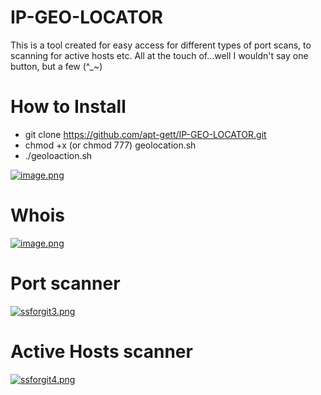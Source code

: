# IP-GEO-LOCATOR
This is a tool created for easy access for different types of port scans, to scanning for active hosts etc. All at the touch of...well I wouldn't say one button, but a few (^_~) 
# How to Install 
- git clone https://github.com/apt-gett/IP-GEO-LOCATOR.git
- chmod +x (or chmod 777) geolocation.sh
- ./geoloaction.sh 

[![image.png](https://i.postimg.cc/tCfXxZ5g/image.png)](https://postimg.cc/3dX5MwzM)

# Whois

[![image.png](https://i.postimg.cc/MTG45tZJ/image.png)](https://postimg.cc/2qP28QB0)
# Port scanner

[![ssforgit3.png](https://s19.postimg.org/vd5h77r6r/ssforgit3.png)](https://postimg.org/image/6jvx6k867/)

# Active Hosts scanner

[![ssforgit4.png](https://s19.postimg.org/bvatraheb/ssforgit4.png)](https://postimg.org/image/hjh4i6lqn/)
